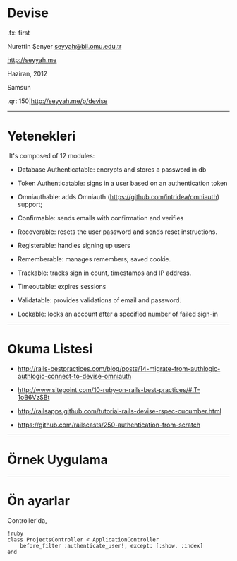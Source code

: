 
# Devise

.fx: first

Nurettin Şenyer <seyyah@bil.omu.edu.tr>

http://seyyah.me

Haziran, 2012

Samsun

.qr: 150|http://seyyah.me/p/devise

---

# Yetenekleri

 It's composed of 12 modules:

- Database Authenticatable: encrypts and stores a password in db

- Token Authenticatable: signs in a user based on an authentication token

- Omniauthable: adds Omniauth (https://github.com/intridea/omniauth) support;

- Confirmable: sends emails with confirmation and verifies

- Recoverable: resets the user password and sends reset instructions.

- Registerable: handles signing up users

- Rememberable: manages remembers; saved cookie.

- Trackable: tracks sign in count, timestamps and IP address.

- Timeoutable: expires sessions

- Validatable: provides validations of email and password.

- Lockable: locks an account after a specified number of failed sign-in

---

# Okuma Listesi

- <http://rails-bestpractices.com/blog/posts/14-migrate-from-authlogic-authlogic-connect-to-devise-omniauth>
- <http://www.sitepoint.com/10-ruby-on-rails-best-practices/#.T-1oB6VzSBt>
- <http://railsapps.github.com/tutorial-rails-devise-rspec-cucumber.html>

- <https://github.com/railscasts/250-authentication-from-scratch>

---

# Örnek Uygulama


---

# Ön ayarlar

Controller'da,

    !ruby
    class ProjectsController < ApplicationController
        before_filter :authenticate_user!, except: [:show, :index]
    end

